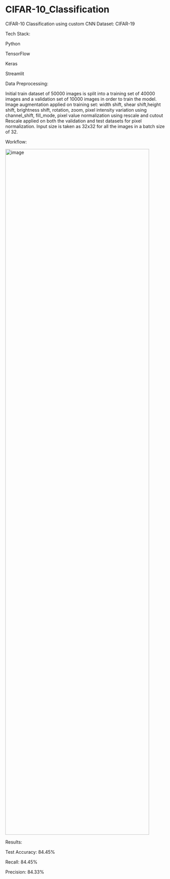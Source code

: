 # CIFAR-10_Classification
CIFAR-10 Classification using custom CNN
Dataset: CIFAR-19

Tech Stack:

Python

TensorFlow

Keras

Streamlit

Data Preprocessing:

Initial train dataset of 50000 images is split into a training set of 40000 images and a validation set of 10000 images in order to train the model.
Image augmentation applied on training set: width shift, shear shift,height shift, brightness shift, rotation, zoom, pixel intensity variation using channel_shift, fill_mode, pixel value normalization using rescale and cutout
Rescale applied on both the validation and test datasets for pixel normalization.
Input size is taken as 32x32 for all the images in a batch size of 32.

Workflow:

<img width="449" height="2132" alt="image" src="https://github.com/user-attachments/assets/0cb98a45-361c-404c-9c37-51913cb10dfa" />


Results:

Test Accuracy: 84.45%

Recall: 84.45%

Precision: 84.33%
